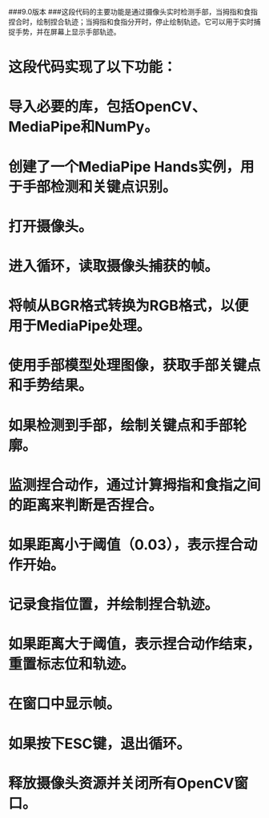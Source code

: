 
###9.0版本
###这段代码的主要功能是通过摄像头实时检测手部，当拇指和食指捏合时，绘制捏合轨迹；当拇指和食指分开时，停止绘制轨迹。它可以用于实时捕捉手势，并在屏幕上显示手部轨迹。

# 这段代码实现了以下功能：

# 导入必要的库，包括OpenCV、MediaPipe和NumPy。
# 创建了一个MediaPipe Hands实例，用于手部检测和关键点识别。
# 打开摄像头。
# 进入循环，读取摄像头捕获的帧。
# 将帧从BGR格式转换为RGB格式，以便用于MediaPipe处理。
# 使用手部模型处理图像，获取手部关键点和手势结果。
# 如果检测到手部，绘制关键点和手部轮廓。
# 监测捏合动作，通过计算拇指和食指之间的距离来判断是否捏合。
# 如果距离小于阈值（0.03），表示捏合动作开始。
# 记录食指位置，并绘制捏合轨迹。
# 如果距离大于阈值，表示捏合动作结束，重置标志位和轨迹。
# 在窗口中显示帧。
# 如果按下ESC键，退出循环。
# 释放摄像头资源并关闭所有OpenCV窗口。
